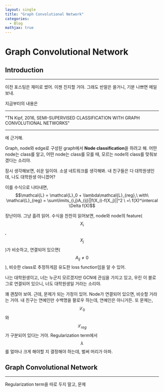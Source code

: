 ```yaml
---
layout: single
title: "Graph Convolutional Network"
categories:
  - Blog
mathjax: true
---
```


# Graph Convolutional Network

## Introduction

***

이전 포스팅은 재미로 썼어. 이젠 진지할 거야. 그래도 반말은 쓸거니, 기분 나쁘면 메일 보내.

지금부터의 내용은  

***

"TN Kipf, 2016, SEMI-SUPERVISED CLASSIFICATION WITH GRAPH CONVOLUTIONAL NETWORKS"

***

에 근거해.

Graph, node와 edge로 구성된 graph에서 **Node classification**을 하려고 해.
어떤 node는 class를 알고, 어떤 node는 class를 모를 때, 모르는 node의 class를 맞춰보겠다는 소리야.

잠시 생각해보면, 쉬운 일이야. 소셜 네트워크를 생각해봐.
내 친구들은 다 대학원생인데, 나도 대학원생 아니겠어?

이를 수식으로 나타내면,   
$$\mathcal{L} = \mathcal{L}_0 + \lambda\mathcal{L}_{reg},\ with\ \mathcal{L}_{reg} = \sum\limits_{i,j}A_{ij}||f(X_i)-f(X_j)||^2 \ =\ f(X)^\intercal \Delta f(X)$$

장난이야. 그냥 흘려 읽어. 수식을 찬찬히 읽어보면, node와 node의 feature($$X_i$$ , $$X_j$$)가 비슷하고, 연결되어 있으면($$A_{ij} \not= 0$$), 비슷한 class로 추정하게끔 유도한 loss function임을 알 수 있어.

나는 대학원생이고, 너는 누군지 모르겠지만 GCN에 관심을 가지고 있고, 우린 이 블로그로 연결되어 있으니, 너도 대학원생일 거라는 소리야.

꽤 괜찮아 보여. 근데, 문제가 되는 가정이 있어. Node가 연결되어 있으면, 비슷할 거라는 거야. 내 친구는 연예인만 수백명을 팔로우 하는데, 연예인은 아니거든. 또 문제는, $$\mathcal{L}_0$$ 와 $$\mathcal{L}_{reg}$$ 가 구분되어 있다는 거야. Regularization term에서 $$\lambda$$ 를 얼마나 크게 해야할 지 결정해야 하는데, 벌써 머리가 아파.


## Graph Convolutional Network
***
Regularization term을 따로 두지 말고, 문제
